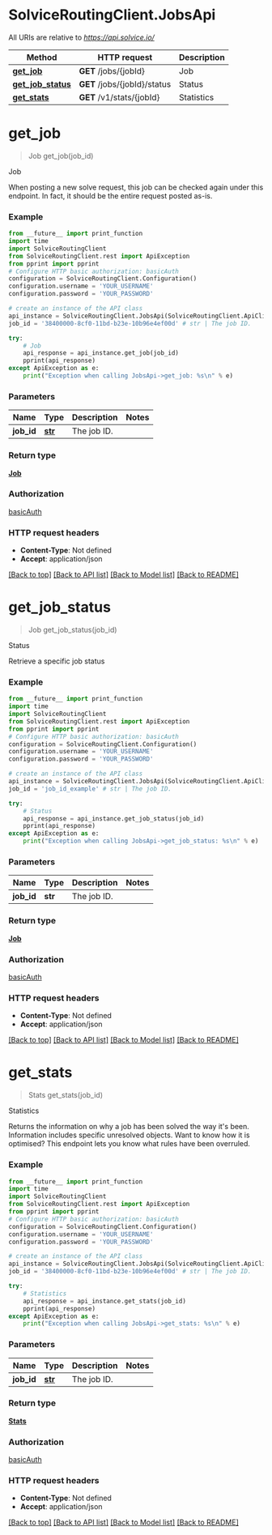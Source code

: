 # SolviceRoutingClient.JobsApi

All URIs are relative to *https://api.solvice.io/*

Method | HTTP request | Description
------------- | ------------- | -------------
[**get_job**](JobsApi.md#get_job) | **GET** /jobs/{jobId} | Job
[**get_job_status**](JobsApi.md#get_job_status) | **GET** /jobs/{jobId}/status | Status
[**get_stats**](JobsApi.md#get_stats) | **GET** /v1/stats/{jobId} | Statistics

# **get_job**
> Job get_job(job_id)

Job

When posting a new solve request, this job can be checked again under this endpoint. In fact, it should be the entire request posted as-is.

### Example
```python
from __future__ import print_function
import time
import SolviceRoutingClient
from SolviceRoutingClient.rest import ApiException
from pprint import pprint
# Configure HTTP basic authorization: basicAuth
configuration = SolviceRoutingClient.Configuration()
configuration.username = 'YOUR_USERNAME'
configuration.password = 'YOUR_PASSWORD'

# create an instance of the API class
api_instance = SolviceRoutingClient.JobsApi(SolviceRoutingClient.ApiClient(configuration))
job_id = '38400000-8cf0-11bd-b23e-10b96e4ef00d' # str | The job ID.

try:
    # Job
    api_response = api_instance.get_job(job_id)
    pprint(api_response)
except ApiException as e:
    print("Exception when calling JobsApi->get_job: %s\n" % e)
```

### Parameters

Name | Type | Description  | Notes
------------- | ------------- | ------------- | -------------
 **job_id** | [**str**](.md)| The job ID. | 

### Return type

[**Job**](Job.md)

### Authorization

[basicAuth](../README.md#basicAuth)

### HTTP request headers

 - **Content-Type**: Not defined
 - **Accept**: application/json

[[Back to top]](#) [[Back to API list]](../README.md#documentation-for-api-endpoints) [[Back to Model list]](../README.md#documentation-for-models) [[Back to README]](../README.md)

# **get_job_status**
> Job get_job_status(job_id)

Status

Retrieve a specific job status

### Example
```python
from __future__ import print_function
import time
import SolviceRoutingClient
from SolviceRoutingClient.rest import ApiException
from pprint import pprint
# Configure HTTP basic authorization: basicAuth
configuration = SolviceRoutingClient.Configuration()
configuration.username = 'YOUR_USERNAME'
configuration.password = 'YOUR_PASSWORD'

# create an instance of the API class
api_instance = SolviceRoutingClient.JobsApi(SolviceRoutingClient.ApiClient(configuration))
job_id = 'job_id_example' # str | The job ID.

try:
    # Status
    api_response = api_instance.get_job_status(job_id)
    pprint(api_response)
except ApiException as e:
    print("Exception when calling JobsApi->get_job_status: %s\n" % e)
```

### Parameters

Name | Type | Description  | Notes
------------- | ------------- | ------------- | -------------
 **job_id** | **str**| The job ID. | 

### Return type

[**Job**](Job.md)

### Authorization

[basicAuth](../README.md#basicAuth)

### HTTP request headers

 - **Content-Type**: Not defined
 - **Accept**: application/json

[[Back to top]](#) [[Back to API list]](../README.md#documentation-for-api-endpoints) [[Back to Model list]](../README.md#documentation-for-models) [[Back to README]](../README.md)

# **get_stats**
> Stats get_stats(job_id)

Statistics

Returns the information on why a job has been solved the way it's been. Information includes specific unresolved objects. Want to know how it is optimised? This endpoint lets you know what rules have been overruled. 

### Example
```python
from __future__ import print_function
import time
import SolviceRoutingClient
from SolviceRoutingClient.rest import ApiException
from pprint import pprint
# Configure HTTP basic authorization: basicAuth
configuration = SolviceRoutingClient.Configuration()
configuration.username = 'YOUR_USERNAME'
configuration.password = 'YOUR_PASSWORD'

# create an instance of the API class
api_instance = SolviceRoutingClient.JobsApi(SolviceRoutingClient.ApiClient(configuration))
job_id = '38400000-8cf0-11bd-b23e-10b96e4ef00d' # str | The job ID.

try:
    # Statistics
    api_response = api_instance.get_stats(job_id)
    pprint(api_response)
except ApiException as e:
    print("Exception when calling JobsApi->get_stats: %s\n" % e)
```

### Parameters

Name | Type | Description  | Notes
------------- | ------------- | ------------- | -------------
 **job_id** | [**str**](.md)| The job ID. | 

### Return type

[**Stats**](Stats.md)

### Authorization

[basicAuth](../README.md#basicAuth)

### HTTP request headers

 - **Content-Type**: Not defined
 - **Accept**: application/json

[[Back to top]](#) [[Back to API list]](../README.md#documentation-for-api-endpoints) [[Back to Model list]](../README.md#documentation-for-models) [[Back to README]](../README.md)

